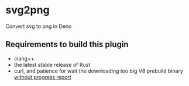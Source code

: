 # svg2png

Convert svg to png in Deno

## Requirements to build this plugin

- clang++
- the latest stable release of Rust
- curl, and patience for wait the downloading too big V8 prebuild binary [without progress report](https://github.com/denoland/deno/issues/8449)
